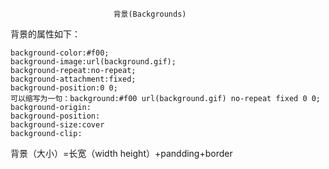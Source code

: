                            背景(Backgrounds)
背景的属性如下：
```
background-color:#f00; 
background-image:url(background.gif); 
background-repeat:no-repeat; 
background-attachment:fixed; 
background-position:0 0; 
可以缩写为一句：background:#f00 url(background.gif) no-repeat fixed 0 0; 
background-origin:
background-position:
background-size:cover
background-clip:
````
背景（大小）=长宽（width height）+pandding+border

